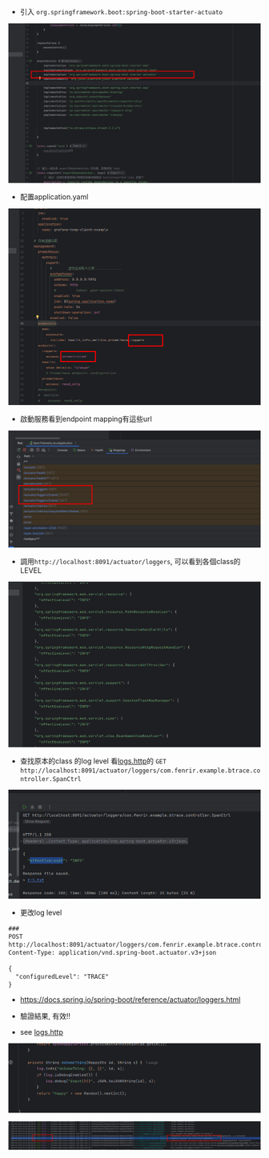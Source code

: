 - 引入 `org.springframework.boot:spring-boot-starter-actuato`

![img_1.png](imgs/img_1.png)

- 配置application.yaml

![img.png](imgs/img.png)

- 啟動服務看到endpoint mapping有這些url

![img_2.png](imgs/img_2.png)

- 調用`http://localhost:8091/actuator/loggers`, 可以看到各個class的LEVEL

![img_3.png](imgs/img_3.png)

- 查找原本的class 的log level 看[logs.http](http-test/logs.http)的
  `GET http://localhost:8091/actuator/loggers/com.fenrir.example.btrace.controller.SpanCtrl`

![img_4.png](imgs/img_4.png)

- 更改log level

```http request
###
POST http://localhost:8091/actuator/loggers/com.fenrir.example.btrace.controller.SpanCtrl
Content-Type: application/vnd.spring-boot.actuator.v3+json

{
  "configuredLevel": "TRACE"
}

```

* https://docs.spring.io/spring-boot/reference/actuator/loggers.html


- 驗證結果, 有效!!

* see [logs.http](http-test/logs.http)

![img_6.png](imgs/img_6.png)

![img_5.png](imgs/img_5.png)